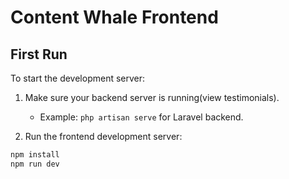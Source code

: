 # Content Whale Frontend

## First Run

To start the development server:

1. Make sure your backend server is running(view testimonials).
   - Example: `php artisan serve` for Laravel backend.

2. Run the frontend development server:

```bash
npm install
npm run dev
